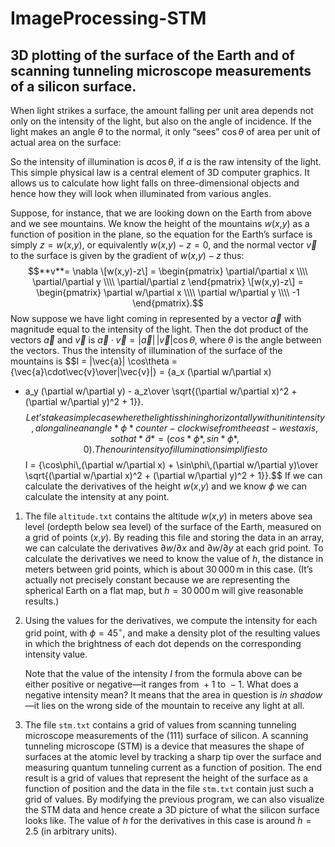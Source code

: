 # ImageProcessing-STM
## 3D plotting of the surface of the Earth and of scanning tunneling microscope measurements of a silicon surface.


When light strikes a surface, the amount falling per unit area depends
not only on the intensity of the light, but also on the angle of
incidence. If the light makes an angle *θ* to the normal, it only “sees”
cos *θ* of area per unit of actual area on the surface:

So the intensity of illumination is *a*cos *θ*, if *a* is the raw
intensity of the light. This simple physical law is a central element of
3D computer graphics. It allows us to calculate how light falls on
three-dimensional objects and hence how they will look when illuminated
from various angles.

Suppose, for instance, that we are looking down on the Earth from above
and we see mountains. We know the height of the mountains *w*(*x*,*y*)
as a function of position in the plane, so the equation for the Earth’s
surface is simply *z* = *w*(*x*,*y*), or equivalently
*w*(*x*,*y*) − *z* = 0, and the normal vector *v⃗* to the surface is
given by the gradient of *w*(*x*,*y*) − *z* thus:
$$**v**=
\nabla \[w(x,y)-z\] = \begin{pmatrix}
                  \partial/\partial x \\\\
                  \partial/\partial y \\\\
                  \partial/\partial z
                \end{pmatrix}
                \[w(x,y)-z\]
              = \begin{pmatrix}
                  \partial w/\partial x \\\\
                  \partial w/\partial y \\\\
                  -1
                \end{pmatrix}.$$
Now suppose we have light coming in represented by a vector *a⃗* with
magnitude equal to the intensity of the light. Then the dot product of
the vectors *a⃗* and *v⃗* is
*a⃗* ⋅ *v⃗* = \|*a⃗*\| \|*v⃗*\|cos *θ*,
where *θ* is the angle between the vectors. Thus the intensity of
illumination of the surface of the mountains is
$$I = \|\vec{a}\| \cos\theta = {\vec{a}\cdot\vec{v}\over\|\vec{v}\|}
  = {a_x (\partial w/\partial x)
   + a_y (\partial w/\partial y) - a_z\over
     \sqrt{(\partial w/\partial x)^2 + (\partial w/\partial y)^2 + 1}}.$$
Let’s take a simple case where the light is shining horizontally with
unit intensity, along a line an angle *ϕ* counter-clockwise from the
east-west axis, so that *a⃗* = (cos*ϕ*,sin*ϕ*,0). Then our intensity of
illumination simplifies to
$$I = {\cos\phi\\,(\partial w/\partial x) + \sin\phi\\,(\partial w/\partial y)\over
     \sqrt{(\partial w/\partial x)^2 + (\partial w/\partial y)^2 + 1}}.$$
If we can calculate the derivatives of the height *w*(*x*,*y*) and we
know *ϕ* we can calculate the intensity at any point.

1.  The file `altitude.txt` contains the altitude *w*(*x*,*y*) in meters
    above sea level (ordepth below sea level) of the surface of the
    Earth, measured on a grid of points (*x*,*y*). By reading this file
    and storing the data in an array, we can calculate the derivatives
    ∂*w*/∂*x* and ∂*w*/∂*y* at each grid point. To calculate the
    derivatives we need to know the value of *h*, the distance in meters
    between grid points, which is about 30 000 m in this case. (It’s
    actually not precisely constant because we are representing the
    spherical Earth on a flat map, but *h* = 30 000 m will give
    reasonable results.)

2.  Using the values for the derivatives, we compute the intensity for
    each grid point, with *ϕ* = 45<sup>∘</sup>, and make a density plot
    of the resulting values in which the brightness of each dot depends
    on the corresponding intensity value.

    Note that the value of the intensity *I* from the formula above can
    be either positive or negative—it ranges from  + 1 to  − 1. What
    does a negative intensity mean? It means that the area in question
    is *in shadow*—it lies on the wrong side of the mountain to receive
    any light at all.

3.  The file `stm.txt` contains a grid of values from scanning tunneling
    microscope measurements of the (111) surface of silicon. A scanning
    tunneling microscope (STM) is a device that measures the shape of
    surfaces at the atomic level by tracking a sharp tip over the
    surface and measuring quantum tunneling current as a function of
    position. The end result is a grid of values that represent the
    height of the surface as a function of position and the data in the
    file `stm.txt` contain just such a grid of values. By modifying the
    previous program, we can also visualize the STM data and hence
    create a 3D picture of what the silicon surface looks like. The
    value of *h* for the derivatives in this case is around *h* = 2.5
    (in arbitrary units).

